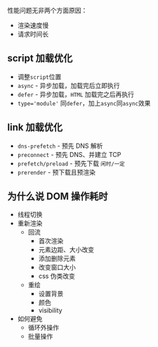 
性能问题无非两个方面原因：
- 渲染速度慢
- 请求时间长

## script 加载优化

- 调整`script`位置
- `async` - 异步加载，加载完后立即执行
- `defer` - 异步加载，`HTML` 加载完之后再执行
- `type='module'` 同`defer`，加上`async`同`async`效果

## link 加载优化

- `dns-prefetch` - 预先 DNS 解析
- `preconnect` - 预先 DNS、并建立 TCP
- `prefetch/preload` - 预先下载 `闲时/一定`
- `prerender` - 预下载且预渲染

## 为什么说 DOM 操作耗时

- 线程切换
- 重新渲染
	- 回流
		- 首次渲染
		- 元素边距、大小改变
		- 添加删除元素
		- 改变窗口大小
		- css 伪类改变
	- 重绘
		- 设置背景
		- 颜色
		- visibility
- 如何避免
	- 循环外操作
	- 批量操作
